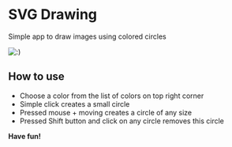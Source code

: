 # SVG Drawing

Simple app to draw images using colored circles

![:)](http://i64.tinypic.com/9u7n11.png)

## How to use
* Choose a color from the list of colors on top right corner
* Simple click creates a small circle
* Pressed mouse + moving creates a circle of any size
* Pressed Shift button and click on any circle removes this circle

__Have fun!__
